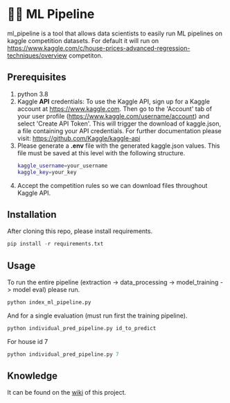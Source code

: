 # 🧑‍🔬 ML Pipeline

ml_pipeline is a tool that allows data scientists to easily run ML pipelines on kaggle competition datasets. 
For default it will run on https://www.kaggle.com/c/house-prices-advanced-regression-techniques/overview competiton.


## Prerequisites 
1. python 3.8
2. Kaggle **API** credentials: To use the Kaggle API, sign up for a Kaggle account at https://www.kaggle.com. Then go to the 'Account' tab of your user profile (https://www.kaggle.com/username/account) and select 'Create API Token'. This will trigger the download of kaggle.json, a file containing your API credentials. 
  For further documentation please visit: https://github.com/Kaggle/kaggle-api
3. Please generate a **.env** file with the generated kaggle.json values. This file must be saved at this level with the following structure.
    ```bash
    kaggle_username=your_username
    kaggle_key=your_key   
    ```
4. Accept the competition rules so we can download files throughout Kaggle API.



## Installation
After cloning this repo, please install requirements.
```python
pip install -r requirements.txt
```


## Usage
To run the entire pipeline (extraction -> data_processing -> model_training -> model eval) please run. 
```python
python index_ml_pipeline.py
```

And for a single evaluation (must run first the training pipeline).
```python
python individual_pred_pipeline.py id_to_predict
```
For house id 7
```python
python individual_pred_pipeline.py 7
```


## Knowledge
It can be found on the [wiki](https://github.com/csernac0/ml_pipeline/wiki) of this project.
